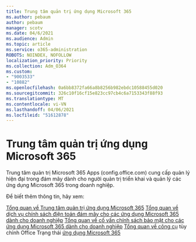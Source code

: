 ```yaml
---
title: Trung tâm quản trị ứng dụng Microsoft 365
ms.author: pebaum
author: pebaum
manager: scotv
ms.date: 04/6/2021
ms.audience: Admin
ms.topic: article
ms.service: o365-administration
ROBOTS: NOINDEX, NOFOLLOW
localization_priority: Priority
ms.collection: Adm_O364
ms.custom:
- "9003533"
- "10882"
ms.openlocfilehash: 0a6bb8372fa66a8b8256b982ebdc10588455d020
ms.sourcegitcommit: 326c10f16cf15e823cc97cb4c6a7153343f88f93
ms.translationtype: MT
ms.contentlocale: vi-VN
ms.lasthandoff: 04/06/2021
ms.locfileid: "51612878"
---
```

# <a name="microsoft-365-apps-admin-center"></a>Trung tâm quản trị ứng dụng Microsoft 365

Trung tâm quản trị Microsoft 365 Apps (config.office.com) cung cấp quản lý hiện đại trong đám mây dành cho người quản trị triển khai và quản lý các ứng dụng Microsoft 365 trong doanh nghiệp. 

Để biết thêm thông tin, hãy xem:

[Tổng quan về Trung tâm quản trị ứng dụng Microsoft 365](https://docs.microsoft.com/deployoffice/admincenter/overview) 
 [Tổng quan về dịch vụ chính sách điện toán đám mây cho các ứng dụng Microsoft 365 dành cho doanh nghiệp](https://docs.microsoft.com/deployoffice/overview-office-cloud-policy-service) 
 [Tổng quan về cố vấn chính sách bảo mật cho các ứng dụng Microsoft 365 dành cho doanh nghiệp](https://docs.microsoft.com/deployoffice/overview-of-security-policy-advisor) 
 [Tổng quan về công cụ](https://docs.microsoft.com/deployoffice/overview-of-the-office-customization-tool-for-click-to-run) 
 tùy chỉnh Office Trạng thái [ứng dụng Microsoft 365](https://docs.microsoft.com/deployoffice/admincenter/microsoft-365-apps-health)